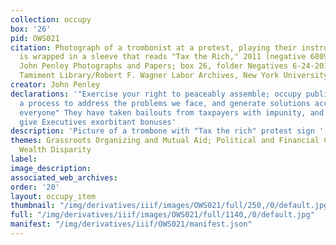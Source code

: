 ```yaml
---
collection: occupy
box: '26'
pid: OWS021
citation: Photograph of a trombonist at a protest, playing their instrument which
  is wrapped in a sleeve that reads "Tax the Rich," 2011 (negative 6809); TAM.501
  John Penley Photographs and Papers; box 26, folder Negatives 6-24-2011 - 1-7-2012;
  Tamiment Library/Robert F. Wagner Labor Archives, New York University
creator: John Penley
declarations: '"Exercise your right to peaceably assemble; occupy public space;  create
  a process to address the problems we face, and generate solutions accessible to
  everyone" They have taken bailouts from taxpayers with impunity, and continue to
  give Executives exorbitant bonuses'
description: 'Picture of a trombone with "Tax the rich" protest sign '
themes: Grassroots Organizing and Mutual Aid; Political and Financial Corruption;
  Wealth Disparity
label:
image_description:
associated_web_archives:
order: '20'
layout: occupy_item
thumbnail: "/img/derivatives/iiif/images/OWS021/full/250,/0/default.jpg"
full: "/img/derivatives/iiif/images/OWS021/full/1140,/0/default.jpg"
manifest: "/img/derivatives/iiif/OWS021/manifest.json"
---
```

